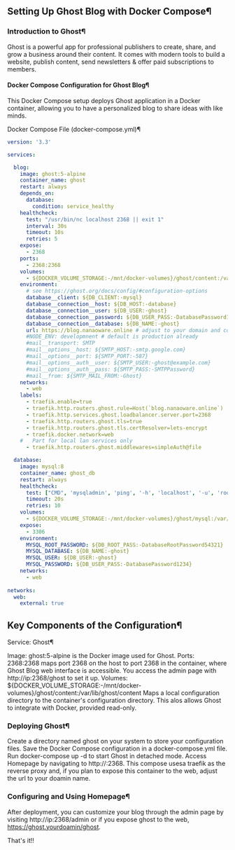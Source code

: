 ## Setting Up Ghost Blog with Docker Compose¶

### Introduction to Ghost¶

Ghost is a powerful app for professional publishers to create, share, and grow a business around their content. It comes with modern tools to build a website, publish content, send newsletters & offer paid subscriptions to members.

#### Docker Compose Configuration for Ghost Blog¶

This Docker Compose setup deploys Ghost application in a Docker container, allowing you to have a personalized blog to share ideas with like minds.

Docker Compose File (docker-compose.yml)¶

```yaml
version: '3.3'

services:

  blog:
    image: ghost:5-alpine
    container_name: ghost
    restart: always
    depends_on:
      database:
        condition: service_healthy
    healthcheck:
      test: "/usr/bin/nc localhost 2368 || exit 1"
      interval: 30s
      timeout: 10s
      retries: 5        
    expose:
      - 2368
    ports:
      - 2368:2368
    volumes:
      - ${DOCKER_VOLUME_STORAGE:-/mnt/docker-volumes}/ghost/content:/var/lib/ghost/content
    environment:
      # see https://ghost.org/docs/config/#configuration-options
      database__client: ${DB_CLIENT:-mysql}
      database__connection__host: ${DB_HOST:-database}
      database__connection__user: ${DB_USER:-ghost}
      database__connection__password: ${DB_USER_PASS:-DatabasePassword1234}
      database__connection__database: ${DB_NAME:-ghost}
      url: https://blog.nanaoware.online # adjust to your domain and correct protocol handler + port
      #NODE_ENV: developmnent # default is production already
      #mail__transport: SMTP
      #mail__options__host: ${SMTP_HOST:-smtp.google.com}
      #mail__options__port: ${SMTP_PORT:-587}
      #mail__options__auth__user: ${SMTP_USER:-ghost@example.com}
      #mail__options__auth__pass: ${SMTP_PASS:-SMTPPassword}
      #mail__from: ${SMTP_MAIL_FROM:-Ghost}
    networks:
      - web
    labels:
      - traefik.enable=true
      - traefik.http.routers.ghost.rule=Host(`blog.nanaoware.online`)
      - traefik.http.services.ghost.loadbalancer.server.port=2368
      - traefik.http.routers.ghost.tls=true
      - traefik.http.routers.ghost.tls.certResolver=lets-encrypt
      - traefik.docker.network=web
    #   Part for local lan services only
      - traefik.http.routers.ghost.middlewares=simpleAuth@file

  database:
    image: mysql:8
    container_name: ghost_db
    restart: always
    healthcheck:
      test: ["CMD", 'mysqladmin', 'ping', '-h', 'localhost', '-u', 'root', '-p$$DB_ROOT_PASS' ]
      timeout: 20s
      retries: 10
    volumes:
      - ${DOCKER_VOLUME_STORAGE:-/mnt/docker-volumes}/ghost/mysql:/var/lib/mysql
    expose:
      - 3306
    environment:
      MYSQL_ROOT_PASSWORD: ${DB_ROOT_PASS:-DatabaseRootPassword54321}
      MYSQL_DATABASE: ${DB_NAME:-ghost}
      MYSQL_USER: ${DB_USER:-ghost}
      MYSQL_PASSWORD: ${DB_USER_PASS:-DatabasePassword1234}
    networks:
      - web
    
networks:
  web:
    external: true
```

##  Key Components of the Configuration¶

Service: Ghost¶

Image: ghost:5-alpine is the Docker image used for Ghost.
Ports:
2368:2368 maps port 2368 on the host to port 2368 in the container, where Ghost Blog web interface is accessible. You access the admin page with http://ip:2368/ghost to set it up.
Volumes:
${DOCKER_VOLUME_STORAGE:-/mnt/docker-volumes}/ghost/content:/var/lib/ghost/content Maps a local configuration directory to the container's configuration directory.
This alos allows Ghost to integrate with Docker, provided read-only.

### Deploying Ghost¶

Create a directory named ghost on your system to store your configuration files.
Save the Docker Compose configuration in a docker-compose.yml file.
Run docker-compose up -d to start Ghost in detached mode.
Access Homepage by navigating to http://<host-ip>:2368. This compose usesa traefik as the reverse proxy and, if you plan to expose this container to the web, adjust the url to your doamin name. 

### Configuring and Using Homepage¶

After deployment, you can customize your blog through the admin page by visiting http://ip:2368/admin or if you expose ghost to the web, https://ghost.yourdoamin/ghost.

That's it!!

